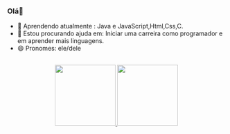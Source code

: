 ###   Olá👋



- 🌱 Aprendendo atualmente : Java e JavaScript,Html,Css,C.
- 🤔 Estou procurando ajuda em: Iniciar uma carreira como programador e em aprender mais linguagens.
- 😄 Pronomes: ele/dele
##
<div align="center">
  <a href="https://github.com/Arthcode08">
  <img height="140em" src="https://github-readme-stats.vercel.app/api?username=Arthcode08&show_icons=true&theme=dracula&include_all_commits=true&count_private=true"/>
  <img height="140em" src="https://github-readme-stats.vercel.app/api/top-langs/?username=Arthcode08&layout=compact&langs_count=7&theme=dracula"/>
</div>
	
